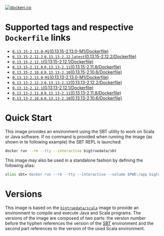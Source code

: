 [![dockeri.co](http://dockeri.co/image/bigtruedata/sbt)](https://hub.docker.com/r/bigtruedata/sbt/)

# Supported tags and respective `Dockerfile` links
- [`0.13.15-2.13.0-M1`(0.13.15-2.13.0-M1/Dockerfile)](https://github.com/bigtruedata/docker-sbt/blob/master/0.13.15-2.13.0-M1/Dockerfile)
- [`0.13.15-2.12.2`,`0.13.13-2.12`,`latest`(0.13.15-2.12.2/Dockerfile)](https://github.com/bigtruedata/docker-sbt/blob/master/0.13.15-2.12.2/Dockerfile)
- [`0.13.15-2.12.1`(0.13.15-2.12.1/Dockerfile)](https://github.com/bigtruedata/docker-sbt/blob/master/0.13.15-2.12.1/Dockerfile)
- [`0.13.15-2.11.8`,`0.13.13-2.11`(0.13.15-2.11.8/Dockerfile)](https://github.com/bigtruedata/docker-sbt/blob/master/0.13.15-2.11.8/Dockerfile)
- [`0.13.15-2.10.6`,`0.13.13-2.10`(0.13.15-2.10.6/Dockerfile)](https://github.com/bigtruedata/docker-sbt/blob/master/0.13.15-2.10.6/Dockerfile)
- [`0.13.13-2.13.0-M1`(0.13.13-2.13.0-M1/Dockerfile)](https://github.com/bigtruedata/docker-sbt/blob/master/0.13.13-2.13.0-M1/Dockerfile)
- [`0.13.13-2.12.2`,`0.13.13-2.12`(0.13.13-2.12.2/Dockerfile)](https://github.com/bigtruedata/docker-sbt/blob/master/0.13.13-2.12.2/Dockerfile)
- [`0.13.13-2.12.1`(0.13.13-2.12.1/Dockerfile)](https://github.com/bigtruedata/docker-sbt/blob/master/0.13.13-2.12.1/Dockerfile)
- [`0.13.13-2.11.8`,`0.13.13-2.11`(0.13.13-2.11.8/Dockerfile)](https://github.com/bigtruedata/docker-sbt/blob/master/0.13.13-2.11.8/Dockerfile)
- [`0.13.13-2.10.6`,`0.13.13-2.10`(0.13.13-2.10.6/Dockerfile)](https://github.com/bigtruedata/docker-sbt/blob/master/0.13.13-2.10.6/Dockerfile)

# Quick Start
This image provides an environment using the SBT utility to work on Scala or Java software. If no command is provided when running the image (as shown in te following example) the SBT REPL is launched:

```sh
docker run --rm --tty --interactive bigtruedata/sbt
```

This image may also be used in a standalone fashion by defining the following alias:

```sh
alias sbt='docker run --rm --tty --interactive --volume $PWD:/app bigtruedata/sbt'
```

# Versions
This image is based on the [`bigtruedata/scala`](https://hub.docker.com/r/bigtruedata/scala/) image to provide an environment to compile and execute Java and Scala programs. The versions of the image are composed of two parts: the version number before the hyphen references the version of the [SBT](http://www.scala-sbt.org/index.html) environment and the second part references to the version of the used Scala environment.
